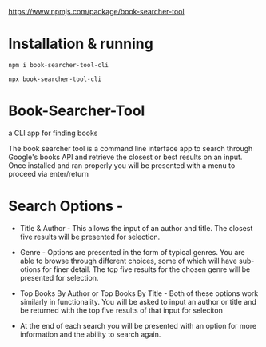 https://www.npmjs.com/package/book-searcher-tool

# Installation & running
```console
npm i book-searcher-tool-cli
```
```console
npx book-searcher-tool-cli
```

# Book-Searcher-Tool 
a CLI app for finding books

The book searcher tool is a command line interface app to search through Google's books API and retrieve the closest or best results on an input. Once installed and ran properly you will be presented with a menu to proceed via enter/return

# Search Options -

- Title & Author -
  This allows the input of an author and title. The closest five results will be presented for selection.

- Genre -
  Options are presented in the form of typical genres. You are able to browse through different choices, some of which will have sub-otions for finer detail. The top five results for the chosen genre will be presented for selection.

- Top Books By Author or Top Books By Title -
  Both of these options work similarly in functionality. You will be asked to input an author or title and be returned with the top five results of that input for seleciton

- At the end of each search you will be presented with an option for more information and the ability to search again.
